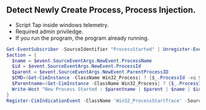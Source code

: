 ## Detect Newly Create Process, Process Injection.

- Script Tap inside windows telemetry.
- Required admin priviledge.
- If you run the program, the program already running.

```powershell
Get-EventSubscriber -SourceIdentifier "ProcessStarted" | Unregister-Event
$action = {
  $name = $event.SourceEventArgs.NewEvent.ProcessName
  $id = $event.SourceEventArgs.NewEvent.ProcessId
  $parent = $event.SourceEventArgs.NewEvent.ParentProcessID
  $CMD=(Get-CimInstance -ClassName Win32_Process| ? {$_.ProcessId -eq $event.SourceEventArgs.newevent.processID} | Select -exp CommandLine)
  $Parentname=(Get-CimInstance -ClassName Win32_Process| ? {$_.ProcessId -eq $event.SourceEventArgs.newevent.ParentProcessID} | Select -exp CommandLine)
  Write-Host "New Process Started : $parentname | $parent | $name | $id | $CMD"
}
Register-CimIndicationEvent -ClassName 'Win32_ProcessStartTrace' -SourceIdentifier "ProcessStarted" -Action $action
```
